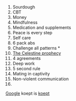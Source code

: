  1. Sourdough 
 2. CBT 
 3. Money
 4. Mindfulness
 5. Medication and supplements
 6. Peace is every step
 7. Self care
 8. 6 pack abs
 9. Challenge all patterns *
 10. [The Celestine prophecy](https://en.wikipedia.org/wiki/The_Celestine_Prophecy)
 11. 4 agreements
 12. Deep work
 13. 5 second rule
 14. Mating in captivity
 15. Non-violent communication
 16. 

[Google][] koept is [koept][]


[Google]: http://google.com/
[koept]: http://koe.pt


[comment]: # (This actually is the most platform independent comment)


<!--stackedit_data:
eyJkaXNjdXNzaW9ucyI6eyJmRFE5NGtxMUZBaWtFSGx3Ijp7In
N0YXJ0Ijo0LCJlbmQiOjEzLCJ0ZXh0IjoiU291cmRvdWdoIn19
LCJjb21tZW50cyI6eyJxbGNacGhRdnJiV0o5QnVjIjp7ImRpc2
N1c3Npb25JZCI6ImZEUTk0a3ExRkFpa0VIbHciLCJzdWIiOiJn
aDoxMTQzNDQiLCJ0ZXh0IjoiQWRkIGluc3RydWN0aW9ucy4iLC
JjcmVhdGVkIjoxNTQyMDI2NzIyMTIyfX0sImhpc3RvcnkiOlsx
NTgxNTk0ODc4LC0xMjczODI4NTMxLDEwMTEzNzkxNiwxOTU0Mz
Q4NTQ1LC0yMDkxNzM5ODQxLC0xOTYwMjUxMzAwLC0xMzMyNjUw
NDA0LC02MzQzNDE5NDIsLTE1NTYyNjI1MDZdfQ==
-->